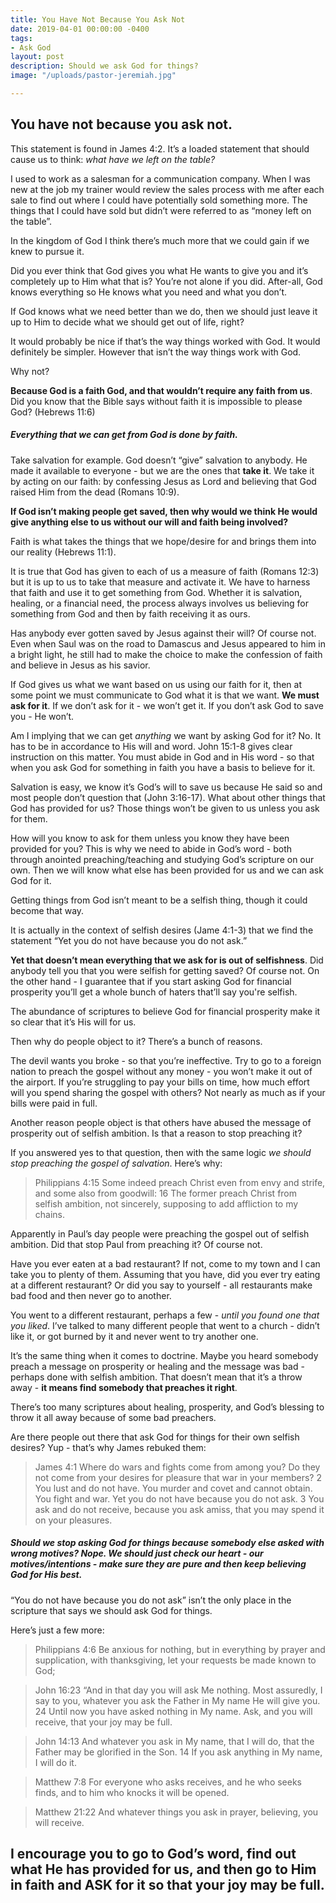 ```yaml
---
title: You Have Not Because You Ask Not
date: 2019-04-01 00:00:00 -0400
tags:
- Ask God
layout: post
description: Should we ask God for things?
image: "/uploads/pastor-jeremiah.jpg"

---
```

## You have not because you ask not.

This statement is found in James 4:2. It’s a loaded statement that should cause us to think: _what have we left on the table?_

I used to work as a salesman for a communication company. When I was new at the job my trainer would review the sales process with me after each sale to find out where I could have potentially sold something more. The things that I could have sold but didn’t were referred to as “money left on the table”.

In the kingdom of God I think there’s much more that we could gain if we knew to pursue it.

Did you ever think that God gives you what He wants to give you and it’s completely up to Him what that is? You’re not alone if you did. After-all, God knows everything so He knows what you need and what you don’t.

If God knows what we need better than we do, then we should just leave it up to Him to decide what we should get out of life, right?

It would probably be nice if that’s the way things worked with God. It would definitely be simpler. However that isn’t the way things work with God.

Why not?

**Because God is a faith God, and that wouldn’t require any faith from us**. Did you know that the Bible says without faith it is impossible to please God? (Hebrews 11:6)

##### Everything that we can get from God is done by faith.

Take salvation for example. God doesn’t “give” salvation to anybody. He made it available to everyone - but we are the ones that **take it**. We take it by acting on our faith: by confessing Jesus as Lord and believing that God raised Him from the dead (Romans 10:9).

**If God isn’t making people get saved, then why would we think He would give anything else to us without our will and faith being involved?**

Faith is what takes the things that we hope/desire for and brings them into our reality (Hebrews 11:1).

It is true that God has given to each of us a measure of faith (Romans 12:3) but it is up to us to take that measure and activate it. We have to harness that faith and use it to get something from God. Whether it is salvation, healing, or a financial need, the process always involves us believing for something from God and then by faith receiving it as ours.

Has anybody ever gotten saved by Jesus against their will? Of course not. Even when Saul was on the road to Damascus and Jesus appeared to him in a bright light, he still had to make the choice to make the confession of faith and believe in Jesus as his savior.

If God gives us what we want based on us using our faith for it, then at some point we must communicate to God what it is that we want. **We must ask for it**. If we don’t ask for it - we won’t get it. If you don’t ask God to save you - He won’t.

Am I implying that we can get _anything_ we want by asking God for it? No. It has to be in accordance to His will and word. John 15:1-8 gives clear instruction on this matter. You must abide in God and in His word - so that when you ask God for something in faith you have a basis to believe for it.

Salvation is easy, we know it’s God’s will to save us because He said so and most people don’t question that (John 3:16-17). What about other things that God has provided for us? Those things won’t be given to us unless you ask for them.

How will you know to ask for them unless you know they have been provided for you? This is why we need to abide in God’s word - both through anointed preaching/teaching and studying God’s scripture on our own. Then we will know what else has been provided for us and we can ask God for it.

Getting things from God isn’t meant to be a selfish thing, though it could become that way.

It is actually in the context of selfish desires (Jame 4:1-3) that we find the statement “Yet you do not have because you do not ask.”

**Yet that doesn’t mean everything that we ask for is out of selfishness**. Did anybody tell you that you were selfish for getting saved? Of course not. On the other hand - I guarantee that if you start asking God for financial prosperity you’ll get a whole bunch of haters that’ll say you're selfish.

The abundance of scriptures to believe God for financial prosperity make it so clear that it’s His will for us.

Then why do people object to it? There’s a bunch of reasons.

The devil wants you broke - so that you’re ineffective. Try to go to a foreign nation to preach the gospel without any money - you won’t make it out of the airport. If you’re struggling to pay your bills on time, how much effort will you spend sharing the gospel with others? Not nearly as much as if your bills were paid in full.

Another reason people object is that others have abused the message of prosperity out of selfish ambition. Is that a reason to stop preaching it?

If you answered yes to that question, then with the same logic _we should stop preaching the gospel of salvation_. Here’s why:

> Philippians 4:15 Some indeed preach Christ even from envy and strife, and some also from goodwill: 16 The former preach Christ from selfish ambition, not sincerely, supposing to add affliction to my chains.

Apparently in Paul’s day people were preaching the gospel out of selfish ambition. Did that stop Paul from preaching it? Of course not.

Have you ever eaten at a bad restaurant? If not, come to my town and I can take you to plenty of them. Assuming that you have, did you ever try eating at a different restaurant? Or did you say to yourself - all restaurants make bad food and then never go to another.

You went to a different restaurant, perhaps a few - _until you found one that you liked_. I’ve talked to many different people that went to a church - didn’t like it, or got burned by it and never went to try another one.

It’s the same thing when it comes to doctrine. Maybe you heard somebody preach a message on prosperity or healing and the message was bad - perhaps done with selfish ambition. That doesn’t mean that it’s a throw away - **it means find somebody that preaches it right**.

There’s too many scriptures about healing, prosperity, and God’s blessing to throw it all away because of some bad preachers.

Are there people out there that ask God for things for their own selfish desires? Yup - that’s why James rebuked them:

> James 4:1 Where do wars and fights come from among you? Do they not come from your desires for pleasure that war in your members? 2 You lust and do not have. You murder and covet and cannot obtain. You fight and war. Yet you do not have because you do not ask. 3 You ask and do not receive, because you ask amiss, that you may spend it on your pleasures.

##### Should we stop asking God for things because somebody else asked with wrong motives? Nope. We should just check our heart - our motives/intentions - make sure they are pure and then keep believing God for His best.

“You do not have because you do not ask” isn’t the only place in the scripture that says we should ask God for things.

Here’s just a few more:

> Philippians 4:6 Be anxious for nothing, but in everything by prayer and supplication, with thanksgiving, let your requests be made known to God;

> John 16:23 “And in that day you will ask Me nothing. Most assuredly, I say to you, whatever you ask the Father in My name He will give you. 24 Until now you have asked nothing in My name. Ask, and you will receive, that your joy may be full.

> John 14:13 And whatever you ask in My name, that I will do, that the Father may be glorified in the Son. 14 If you ask anything in My name, I will do it.

> Matthew 7:8 For everyone who asks receives, and he who seeks finds, and to him who knocks it will be opened.

> Matthew 21:22 And whatever things you ask in prayer, believing, you will receive.

## I encourage you to go to God’s word, find out what He has provided for us, and then go to Him in faith and ASK for it so that your joy may be full.